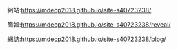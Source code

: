 網站:https://mdecp2018.github.io/site-s40723238/

簡報:https://mdecp2018.github.io/site-s40723238/reveal/

網誌:https://mdecp2018.github.io/site-s40723238/blog/

